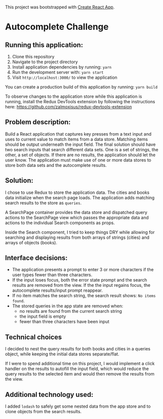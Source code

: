 This project was bootstrapped with [Create React App](https://github.com/facebook/create-react-app).

# Autocomplete Challenge

## Running this application:
1. Clone this repository
2. Navigate to the project directory
3. Install application dependencies by running: `yarn`
4. Run the development server with: `yarn start`
5. Visit `http://localhost:3000/` to view the application

You can create a production build of this application by running: `yarn build`

To observe changes to the application store while this application is running, install the Redux DevTools extension by following the instructions here:
https://github.com/zalmoxisus/redux-devtools-extension

## Problem description:
Build a React application that captures key presses from a text input and uses to current value to match items from a data store.
Matching items should be output underneath the input field.
The final solution should have two search inputs that search different data sets. One is a set of strings, the other, a set of objects.
If there are no results, the application should let the user know.
The application must make use of one or more data stores to store both data sets and the autocomplete results.

## Solution:
I chose to use Redux to store the application data. The cities and books data initialize when the search page loads. The application adds matching search results to the store as `queries`.

A SearchPage container provides the data store and dispatched query actions to the SearchPage view which passes the appropriate data and actions to the individual Search components as props.

Inside the Search component, I tried to keep things DRY while allowing for searching and displaying results from both arrays of strings (cities) and arrays of objects (books).

## Interface decisions:
- The application presents a prompt to enter 3 or more characters if the user types fewer than three characters.
- If the input loses focus, both the error state prompt and the search results are removed from the view. If the the input regains focus, the autocomplete results/input prompt reappear.
- If no item matches the search string, the search result shows: `No items found`.
- The stored queries in the app state are removed when:
  - no results are found from the current search string
  - the input field is empty
  - fewer than three characters have been input 

## Technical choices
I decided to nest the query results for both books and cities in a queries object, while keeping the initial data stores separate/flat.

If I were to spend additional time on this project, I would implement a click handler on the results to autofill the input field, which would reduce the query results to the selected item and would then remove the results from the view.

## Additional technology used:
I added `lodash` to safely get some nested data from the app store and to clone objects from the search results.
